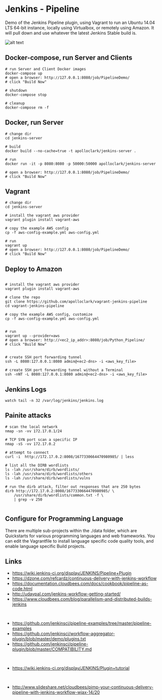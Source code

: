 # Jenkins - Pipeline

Demo of the Jenkins Pipeline plugin, using Vagrant to run an Ubuntu 14.04 LTS
64-bit instance, locally using Virtualbox, or remotely using Amazon. It will
pull down and use whatever the latest Jenkins Stable build is.

![alt text](https://github.com/apolloclark/vagrant-jenkins-pipeline/blob/master/preview.jpg "Jenkins Pipeline preview")



## Docker-compose, run Server and Clients
```shell
# run Server and Client Docker images
docker-compose up
# open a browser: http://127.0.0.1:8080/job/PipelineDemo/
# click "Build Now"

# shutdown
docker-compose stop

# cleanup
docker-compose rm -f
```




## Docker, run Server
```shell
# change dir
cd jenkins-server

# build
docker build --no-cache=true -t apolloclark/jenkins-server .

# run
docker run -it -p 8080:8080 -p 50000:50000 apolloclark/jenkins-server

# open a browser: http://127.0.0.1:8080/job/PipelineDemo/
# click "Build Now"
```





## Vagrant
```shell
# change dir
cd jenkins-server

# install the vagrant aws provider
vagrant plugin install vagrant-aws

# copy the example AWS config
cp -f aws-config-example.yml aws-config.yml

# run
vagrant up
# open a browser: http://127.0.0.1:8080/job/PipelineDemo/
# click "Build Now"
```





## Deploy to Amazon
```shell

# install the vagrant aws provider
vagrant plugin install vagrant-aws

# clone the repo
git clone https://github.com/apolloclark/vagrant-jenkins-pipeline
cd vagrant-jenkins-pipeline

# copy the example AWS config, customize
cp -f aws-config-example.yml aws-config.yml


# run
vagrant up --provider=aws
# open a browser: http://<ec2_ip_addr>:8080/job/Python_Pipeline/
# click "Build Now"


# create SSH port forwarding tunnel
ssh -L 8080:127.0.0.1:8080 admin@<ec2-dns> -i <aws_key_file>

# create SSH port forwarding tunnel without a Terminal
ssh -nNT -L 8080:127.0.0.1:8080 admin@<ec2-dns> -i <aws_key_file>
```





## Jenkins Logs
```shell
watch tail -n 32 /var/log/jenkins/jenkins.log
```



## Painite attacks
```shell
# scan the local network
nmap -sn -vv 172.17.0.1/24

# TCP SYN port scan a specific IP
nmap -sS -vv 172.17.0.2

# attempt to connect
curl -i  http://172.17.0.2:8008/1677330664470980985/ | less

# list all the DIRB wordlists
ls -lah /usr/share/dirb/wordlists/
ls -lah /usr/share/dirb/wordlists/others
ls -lah /usr/share/dirb/wordlists/vulns

# run the dirb attack, filter out responses that are 250 bytes
dirb http://172.17.0.2:8008/1677330664470980985/ \
    /usr/share/dirb/wordlists/common.txt -f \
    | grep -v 250


```




## Configure for Programming Language

There are multiple sub-projects within the ./data folder, which are Quickstarts
for various programming languages and web frameworks. You can edit the
Vagrantfile to install language specific code quality tools, and enable
language specific Build projects.

## Links

- https://wiki.jenkins-ci.org/display/JENKINS/Pipeline+Plugin
- https://dzone.com/refcardz/continuous-delivery-with-jenkins-workflow
- https://documentation.cloudbees.com/docs/cookbook/pipeline-as-code.html
- http://udaypal.com/jenkins-workflow-getting-started/
- https://www.cloudbees.com/blog/parallelism-and-distributed-builds-jenkins
<br/>

- https://github.com/jenkinsci/pipeline-examples/tree/master/pipeline-examples
- https://github.com/jenkinsci/workflow-aggregator-plugin/blob/master/demo/plugins.txt
- https://github.com/jenkinsci/pipeline-plugin/blob/master/COMPATIBILITY.md
<br/>

- https://wiki.jenkins-ci.org/display/JENKINS/Plugin+tutorial
<br/>

- http://www.slideshare.net/cloudbees/pimp-your-continuous-delivery-pipeline-with-jenkins-workflow-wjax-14/20

